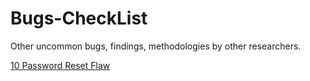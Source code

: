 # Bugs-CheckList
Other uncommon bugs, findings, methodologies by other researchers.

[10 Password Reset Flaw](https://www.anugrahsr.me/posts/10-Password-reset-flaws/)
